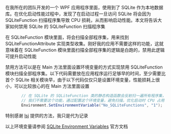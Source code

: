 在我所在的团队开发的一个 WPF 应用程序里面，使用到了 SQLite 作为本地数据库。在优化启动性能过程中，发现了在启动过程一旦访问 SQLite 将会因为 SQLiteFunction 扫描程序集导致 CPU 损耗，从而影响启动性能。本文将告诉大家如何禁用 SQLite 的 SQLiteFunction 扫描程序集

<!--more-->


<!-- 发布 -->
<!-- 博客 -->

在 SQLiteFunction 模块里面，将会扫描全部程序集，用来找到 SQLiteFunctionAttribute 实现类型收集。刚好我的应用不需要这样的功能，这就意味着在 SQLiteFunction 模块里面扫描全部程序集的逻辑是白跑的，禁用此逻辑可提升启动性能

禁用方法可以是在 Main 方法里面设置环境变量的方式实现禁用 SQLiteFunction 模块扫描全部程序集。以下代码需要放在应用程序运行足够早的时间，至少需要比首个 SQLite 相关模块早，由于以下代码仅仅只是设置环境变量，性能损耗上很小，可以比较放心的在 Main 方法里面设置

```csharp
       // 在 SQLite 的 SQLiteFunction 类的静态构造函数会反射扫一遍所有程序集，找 SQLiteFunctionAttribute 特性
       // 我们不需要这个功能，通过配置这个环境变量，避免扫描，优化启动时 CPU 占用
       Environment.SetEnvironmentVariable("No_SQLiteFunctions", "1");
```

特别感谢 [lsj](https://blog.sdlsj.net/ ) 提供的方法，我只是代为记录

以上环境变量请参阅 [SQLite Environment Variables](https://system.data.sqlite.org/index.html/doc/216889c23b/Doc/Extra/Provider/environment.html ) 官方文档
